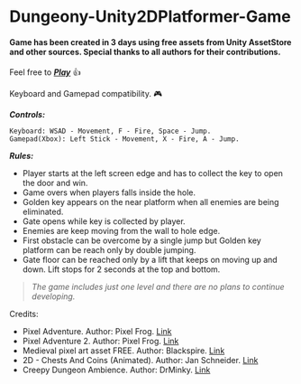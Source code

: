 # Dungeony-Unity2DPlatformer-Game

#### Game has been created in **3** days using free assets from Unity AssetStore and other sources. Special thanks to all authors for their contributions.
Feel free to ***[Play](https://bystry95.github.io/Dungeony-Unity2DPlatformer-Game/index.html)*** :+1:

Keyboard and Gamepad compatibility. :video_game: 

***Controls:***
```
Keyboard: WSAD - Movement, F - Fire, Space - Jump.
Gamepad(Xbox): Left Stick - Movement, X - Fire, A - Jump.
```

***Rules:***
- Player starts at the left screen edge and has to collect the key to open the door and win. 
- Game overs when players falls inside the hole.
- Golden key appears on the near platform when all enemies are being eliminated. 
- Gate opens while key is collected by player.
- Enemies are keep moving from the wall to hole edge.
- First obstacle can be overcome by a single jump but Golden key platform can be reach only by double jumping. 
- Gate floor can be reached only by a lift that keeps on moving up and down. Lift stops for 2 seconds at the top and bottom.

> _The game includes just one level and there are no plans to continue developing._


Credits:
- Pixel Adventure. Author: Pixel Frog. [Link](https://assetstore.unity.com/packages/2d/characters/pixel-adventure-1-155360)
- Pixel Adventure 2. Author: Pixel Frog. [Link](https://assetstore.unity.com/packages/2d/characters/pixel-adventure-2-155418)
- Medieval pixel art asset FREE. Author: Blackspire. [Link](https://assetstore.unity.com/packages/2d/environments/medieval-pixel-art-asset-free-130131)
- 2D - Chests And Coins (Animated). Author: Jan Schneider. [Link](https://jan-schneider.itch.io/chest-and-coins)
- Creepy Dungeon Ambience. Author: DrMinky. [Link](https://freesound.org/people/bradwesson/sounds/135936/)
